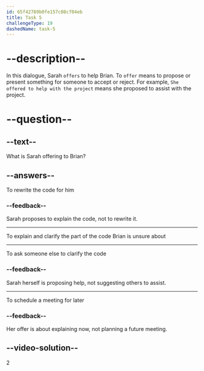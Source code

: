 ```yaml
---
id: 65f42789b0fe157c08cf04eb
title: Task 5
challengeType: 19
dashedName: task-5
---
```


<!--
AUDIO REFERENCE: 
Sarah: Of course, Brian. I can explain what I was trying to achieve there. What part of the code are you uncertain about?
-->

# --description--

In this dialogue, Sarah `offers` to help Brian. To `offer` means to propose or present something for someone to accept or reject. For example, `She offered to help with the project` means she proposed to assist with the project. 

# --question--

## --text--

What is Sarah offering to Brian?

## --answers--

To rewrite the code for him

### --feedback--

Sarah proposes to explain the code, not to rewrite it.

---

To explain and clarify the part of the code Brian is unsure about

---

To ask someone else to clarify the code

### --feedback--

Sarah herself is proposing help, not suggesting others to assist.

---

To schedule a meeting for later

### --feedback--

Her offer is about explaining now, not planning a future meeting.

## --video-solution--

2
